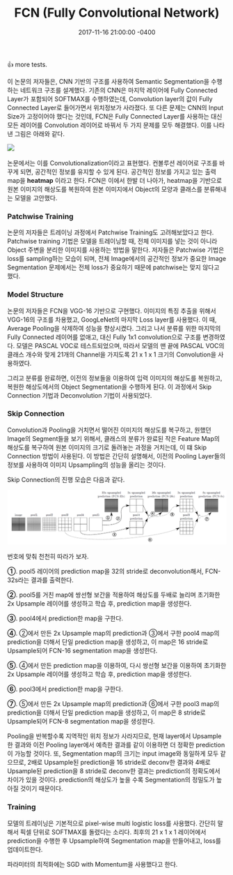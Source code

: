 ﻿---
layout: article
title:  "FCN (Fully Convolutional Network)"
date: 2017-11-16 21:00:00 -0400
modify_date: 2017-11-16 21:00:00 -0400
tags:
- Deep Learning
- Paper Reading
category: 
- deep learning
use_math: true
---

:+1:
more tests.

<!--more-->

이 논문의 저자들은, CNN 기반의 구조를 사용하여 Semantic Segmentation을 수행하는 네트워크 구조를 설계했다. 기존의 CNN은 마지막 레이어에 Fully Connected Layer가 포함되어 SOFTMAX를 수행하였는데, Convolution layer의 값이 Fully Connected Layer로 들어가면서 위치정보가 사라졌다. 또 다른 문제는 CNN의 Input Size가 고정이어야 했다는 것인데, FCN은 Fully Connected Layer를 사용하는 대신 모든 레이어를 Convolution 레이어로 바꿔서 두 가지 문제를 모두 해결했다. 이를 나타낸 그림은 아래와 같다.

![](http://postfiles16.naver.net/MjAxNzAzMTRfMTg5/MDAxNDg5NDkwNjAxNzI1.ePM0OvxwEyG7lIBciOLyF75YZ0z5Mq8SDwcNlI6pOUEg.MqEmYMEAQhwyCnt2iszdO0XLnDgAeiHPSZc4DzUmjFog.PNG.laonple/%EC%9D%B4%EB%AF%B8%EC%A7%80_15.png?type=w2)

논문에서는 이를 Convolutionalization이라고 표현했다. 컨볼루션 레이어로 구조를 바꾸게 되면, 공간적인 정보를 유지할 수 있게 된다. 공간적인 정보를 가지고 있는 출력 map을 __heatmap__ 이라고 한다. FCN은 이에서 한발 더 나아가, heatmap을 기반으로 원본 이미지의 해상도를 복원하여 원본 이미지에서 Object의 모양과 클래스를 분류해내는 모델을 고안했다.

### Patchwise Training
논문의 저자들은 트레이닝 과정에서 Patchwise Training도 고려해보았다고 한다. Patchwise training 기법은 모델을 트레이닝할 때, 전체 이미지를 넣는 것이 아니라 Object 주변을 분리한 이미지를 사용하는 방법을 말한다. 저자들은 Patchwise 기법은 loss를 sampling하는 모습이 되며, 전체 Image에서의 공간적인 정보가 중요한 Image Segmentation 문제에서는 전체 loss가 중요하기 때문에 patchwise는 맞지 않다고 했다.

### Model Structure
논문의 저자들은 FCN을 VGG-16 기반으로 구현했다. 이미지의 특징 추출을 위해서 VGG-16의 구조를 차용했고, GoogLeNet의 마지막 Loss layer를 사용했다. 이 때, Average Pooling을 삭제하여 성능을 향상시켰다. 그리고 나서 분류를 위한 마지막의 Fully Connected 레이어를 없애고, 대신 Fully 1x1 convolution으로 구조를 변경하였다. 모델은 PASCAL VOC로 테스트되었으며, 따라서 모델의 맨 끝에 PASCAL VOC의 클래스 개수와 맞게 21개의 Channel을 가지도록 21 x 1 x 1 크기의 Convolution을 사용하였다.

그리고 분류를 완료하면, 이전의 정보들을 이용하여 입력 이미지의 해상도를 복원하고, 복원한 해상도에서의 Object Segmentation을 수행하게 된다. 이 과정에서 Skip Connection 기법과 Deconvolution 기법이 사용되었다.

### Skip Connection
Convolution과 Pooling을 거치면서 떨어진 이미지의 해상도를 복구하고, 원했던 Image의 Segment들을 보기 위해서, 클래스의 분류가 완료된 작은 Feature Map의 해상도를 복구하여 원본 이미지의 크기로 돌려놓는 과정을 거치는데, 이 떄 Skip Connection 방법이 사용된다. 이 방법은 간단히 설명해서, 이전의 Pooling Layer들의 정보를 사용하여 이미지 Upsampling의 성능을 올리는 것이다.

Skip Connection의 진행 모습은 다음과 같다.

![](/assets/posts/images/FCN/SkipConnection.PNG)

번호에 맞춰 천천히 따라가 보자.

__①__. pool5 레이어의 prediction map을 32의 stride로 deconvolution해서, FCN-32s라는 결과를 출력한다.

__②__.  pool5를 거친 map에 쌍선형 보간을 적용하여 해상도를 두배로 늘리며 초기화한 2x Upsample 레이어를 생성하고 학습 후, prediction map을 생성한다.

__③__.  pool4에서 prediction한 map을 구한다.

__④__.  ②에서 만든 2x Upsample map의 prediction과 ③에서 구한 pool4 map의 prediction을 더해서 단일 prediction map을 생성하고, 이 map은 16 stride로 Upsample되어 FCN-16 segmentation map을 생성한다.

__⑤__.  ④에서 만든 prediction map을 이용하여, 다시 쌍선형 보간을 이용하여 초기화한 2x Upsample 레이어를 생성하고 학습 후, prediction map을 생성한다.

__⑥__.  pool3에서 prediction한 map을 구한다.

__⑦__.  ⑤에서 만든 2x Upsample map의 prediction과 ⑥에서 구한 pool3 map의 prediction을 더해서 단일 prediction map을 생성하고, 이 map은 8 stride로 Upsample되어 FCN-8 segmentation map을 생성한다.

Pooling을 반복할수록 지역적인 위치 정보가 사라지므로, 현재 layer에서 Upsample한 결과와 이전 Pooling layer에서 예측한 결과를 같이 이용하면 더 정확한 prediction이 가능할 것이다. 또, Segmentation map의 크기는 input image와 동일하게 모두 같으므로, 2배로 Upsample된 prediction을 16 stride로 deconv한 결과와 4배로 Upsample된 prediction을 8 stride로 deconv한 결과는 prediction의 정확도에서 차이가 있을 것이다. prediction의 해상도가 높을 수록 Segmentation의 정밀도가 높아질 것이기 때문이다.

### Training
모델의 트레이닝은 기본적으로 pixel-wise multi logistic loss를 사용했다. 간단히 말해서 픽셀 단위로 SOFTMAX를 돌렸다는 소리다. 최후의 21 x 1 x 1 레이어에서 prediction을 수행한 후 Upsample하여 Segmentation map을 만들어내고, loss를 업데이트한다.

파라미터의 최적화에는 SGD with Momentum을 사용했다고 한다.
